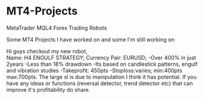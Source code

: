 # MT4-Projects
MetaTrader MQL4 Forex Trading Robots

Some MT4 Projects I have worked on and some I'm still working on 

Hi guys checkout my new robot,  
Name: H4 ENGULF STRATEGY;
Currency Pair: EURUSD; 
-Over 400% in just 2years 
-Less than 18% drawdown -Its based on candlestick patterns, engulf and vibration studies 
-Takeprofit: 450pts -Stoploss:varies; min:400pts max:700pts. 
The large sl is due to manipulation I think it has potential. 
If you have any ideas or functions (reversal detector, trend detector etc) that can improve it's profitability do share. 
